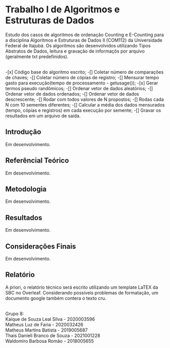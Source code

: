 # Trabalho I de Algoritmos e Estruturas de Dados 
<p>Estudo dos casos de algoritmos de ordenação Counting e E-Counting para a disciplina Algoritmos e Estruturas de Dados II (COM112)  da Universidade Federal de Itajubá. Os algoritmos são desenvolvidos utilizando Tipos Abstratos de Dados, leitura e gravação de informaçõs por arquivo (geralmente txt predefinidos).</p>
<br>
-[x] Código base do algoritmo escrito;
-[] Coletar número de comparações de chaves;
-[] Coletar número de cópias de registro;
-[] Mensurar tempo gasto para execução(tempo de processamento - getusage());
-[x] Gerar termos pseudo randômicos;
-[] Ordenar vetor de dados aleatórios;
-[] Ordenar vetor de dados ordenados;
-[] Ordenar vetor de dados descrescente;
-[] Rodar com todos valores de N propostos;
-[] Rodas cada N com 10 sementes diferentes;
-[] Calcular a média dos dados mensurados (tempo, cópias e registros) em cada execução por semente;
-[] Gravar os resultados em um arquivo de saída.

## Introdução
<p>Em desenvolvimento.</p>

## Referêncial Teórico
<p>Em desenvolvimento.</p>

## Metodologia
<p>Em desenvolvimento.</p>

## Resultados
<p>Em desenvolvimento.</p>

## Considerações Finais
<p>Em desenvolvimento.</p>

## Relatório
<p>A priori, o relatório técnico será escrito utilizando um template LaTEX da SBC no Overleaf. Considerando possíveis problemas de formatação, um documento google também contera o texto cru.</p>

<br>
Grupo 8:<br>
Kaique de Souza Leal Silva - 2020003596 <br>
Matheus Luz de Faria - 2020032426<br>
Matheus Martins Batista - 2019005687<br>
Thais Danieli Branco de Souza - 2021001228<br>
Waldomiro Barbosa Romão - 2018005655<br>
